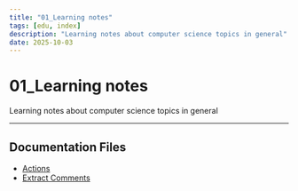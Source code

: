 ```yaml
---
title: "01_Learning notes"
tags: [edu, index]
description: "Learning notes about computer science topics in general"
date: 2025-10-03
---
```


# 01_Learning notes

Learning notes about computer science topics in general

---

## Documentation Files

- [Actions](educational/actions)
- [Extract Comments](educational/extract_comments)
